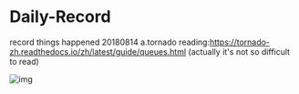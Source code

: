 # Daily-Record
record things happened
20180814
  a.tornado reading:https://tornado-zh.readthedocs.io/zh/latest/guide/queues.html (actually it's not so difficult to read)
  
  
  ![img](https://github.com/Amigo007/daily-record/blob/master/data_map.jpg)
